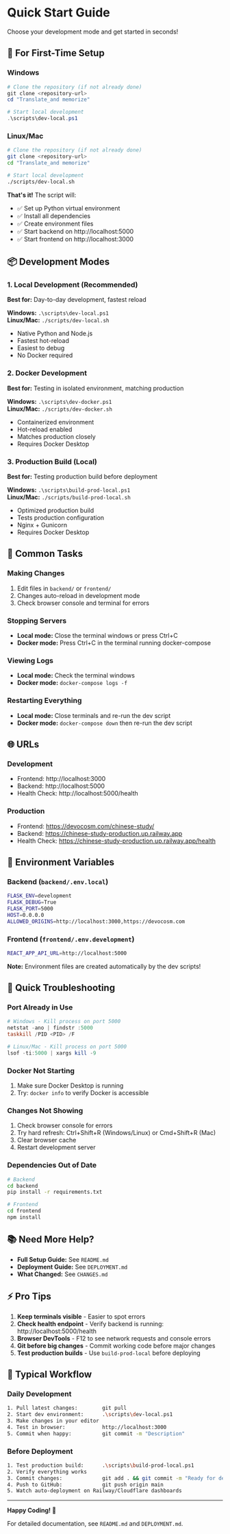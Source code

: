 # Quick Start Guide

Choose your development mode and get started in seconds!

## 🚀 For First-Time Setup

### Windows
```powershell
# Clone the repository (if not already done)
git clone <repository-url>
cd "Translate_and memorize"

# Start local development
.\scripts\dev-local.ps1
```

### Linux/Mac
```bash
# Clone the repository (if not already done)
git clone <repository-url>
cd "Translate_and memorize"

# Start local development
./scripts/dev-local.sh
```

**That's it!** The script will:
- ✅ Set up Python virtual environment
- ✅ Install all dependencies
- ✅ Create environment files
- ✅ Start backend on http://localhost:5000
- ✅ Start frontend on http://localhost:3000

## 📦 Development Modes

### 1. Local Development (Recommended)
**Best for:** Day-to-day development, fastest reload

**Windows:** `.\scripts\dev-local.ps1`  
**Linux/Mac:** `./scripts/dev-local.sh`

- Native Python and Node.js
- Fastest hot-reload
- Easiest to debug
- No Docker required

### 2. Docker Development
**Best for:** Testing in isolated environment, matching production

**Windows:** `.\scripts\dev-docker.ps1`  
**Linux/Mac:** `./scripts/dev-docker.sh`

- Containerized environment
- Hot-reload enabled
- Matches production closely
- Requires Docker Desktop

### 3. Production Build (Local)
**Best for:** Testing production build before deployment

**Windows:** `.\scripts\build-prod-local.ps1`  
**Linux/Mac:** `./scripts/build-prod-local.sh`

- Optimized production build
- Tests production configuration
- Nginx + Gunicorn
- Requires Docker Desktop

## 🔧 Common Tasks

### Making Changes
1. Edit files in `backend/` or `frontend/`
2. Changes auto-reload in development mode
3. Check browser console and terminal for errors

### Stopping Servers
- **Local mode:** Close the terminal windows or press Ctrl+C
- **Docker mode:** Press Ctrl+C in the terminal running docker-compose

### Viewing Logs
- **Local mode:** Check the terminal windows
- **Docker mode:** `docker-compose logs -f`

### Restarting Everything
- **Local mode:** Close terminals and re-run the dev script
- **Docker mode:** `docker-compose down` then re-run the dev script

## 🌐 URLs

### Development
- Frontend: http://localhost:3000
- Backend: http://localhost:5000
- Health Check: http://localhost:5000/health

### Production
- Frontend: https://devocosm.com/chinese-study/
- Backend: https://chinese-study-production.up.railway.app
- Health Check: https://chinese-study-production.up.railway.app/health

## 📝 Environment Variables

### Backend (`backend/.env.local`)
```bash
FLASK_ENV=development
FLASK_DEBUG=True
FLASK_PORT=5000
HOST=0.0.0.0
ALLOWED_ORIGINS=http://localhost:3000,https://devocosm.com
```

### Frontend (`frontend/.env.development`)
```bash
REACT_APP_API_URL=http://localhost:5000
```

**Note:** Environment files are created automatically by the dev scripts!

## 🐛 Quick Troubleshooting

### Port Already in Use
```powershell
# Windows - Kill process on port 5000
netstat -ano | findstr :5000
taskkill /PID <PID> /F

# Linux/Mac - Kill process on port 5000
lsof -ti:5000 | xargs kill -9
```

### Docker Not Starting
1. Make sure Docker Desktop is running
2. Try: `docker info` to verify Docker is accessible

### Changes Not Showing
1. Check browser console for errors
2. Try hard refresh: Ctrl+Shift+R (Windows/Linux) or Cmd+Shift+R (Mac)
3. Clear browser cache
4. Restart development server

### Dependencies Out of Date
```bash
# Backend
cd backend
pip install -r requirements.txt

# Frontend
cd frontend
npm install
```

## 📚 Need More Help?

- **Full Setup Guide:** See `README.md`
- **Deployment Guide:** See `DEPLOYMENT.md`
- **What Changed:** See `CHANGES.md`

## ⚡ Pro Tips

1. **Keep terminals visible** - Easier to spot errors
2. **Check health endpoint** - Verify backend is running: http://localhost:5000/health
3. **Browser DevTools** - F12 to see network requests and console errors
4. **Git before big changes** - Commit working code before major changes
5. **Test production builds** - Use `build-prod-local` before deploying

## 🎯 Typical Workflow

### Daily Development
```bash
1. Pull latest changes:        git pull
2. Start dev environment:      .\scripts\dev-local.ps1
3. Make changes in your editor
4. Test in browser:            http://localhost:3000
5. Commit when happy:          git commit -m "Description"
```

### Before Deployment
```bash
1. Test production build:      .\scripts\build-prod-local.ps1
2. Verify everything works
3. Commit changes:             git add . && git commit -m "Ready for deploy"
4. Push to GitHub:             git push origin main
5. Watch auto-deployment on Railway/Cloudflare dashboards
```

---

**Happy Coding! 🎉**

For detailed documentation, see `README.md` and `DEPLOYMENT.md`.

